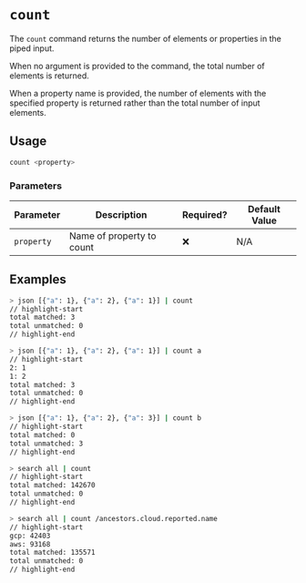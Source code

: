 # `count`

The `count` command returns the number of elements or properties in the piped input.

When no argument is provided to the command, the total number of elements is returned.

When a property name is provided, the number of elements with the specified property is returned rather than the total number of input elements.

## Usage

```bash
count <property>
```

### Parameters

| Parameter  | Description               | Required? | Default Value |
| ---------- | ------------------------- | --------- | ------------- |
| `property` | Name of property to count | ❌        | N/A           |

## Examples

```bash
> json [{"a": 1}, {"a": 2}, {"a": 1}] | count
// highlight-start
total matched: 3
total unmatched: 0
// highlight-end
```

```bash
> json [{"a": 1}, {"a": 2}, {"a": 1}] | count a
// highlight-start
2: 1
1: 2
total matched: 3
total unmatched: 0
// highlight-end
```

```bash
> json [{"a": 1}, {"a": 2}, {"a": 3}] | count b
// highlight-start
total matched: 0
total unmatched: 3
// highlight-end
```

```bash
> search all | count
// highlight-start
total matched: 142670
total unmatched: 0
// highlight-end
```

```bash
> search all | count /ancestors.cloud.reported.name
// highlight-start
gcp: 42403
aws: 93168
total matched: 135571
total unmatched: 0
// highlight-end
```
